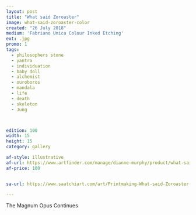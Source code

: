 ```yaml
---
layout: post
title: "What said Zoroaster"
image: what-said-zoroaster-color
created: "26 July 2018"
medium: 'Fabriano Unica Colour Inked Etching'
ext: .jpg
promo: 1
tags:
  - philosophers stone
  - yantra
  - individuation
  - baby doll
  - alchemist
  - ouroboros
  - mandala
  - life
  - death
  - skeleton
  - Jung



edition: 100
width: 15
height: 15
category: gallery

af-style: illustrative
af-url: https://www.artfinder.com/manage/dianne-murphy/product/what-said-zoroaster-5206/
af-price: 100


sa-url: https://www.saatchiart.com/art/Printmaking-What-said-Zoroaster-Limited-Edition-1-of-100/19454/4385981/view

---
```


The Magnum Opus Continues